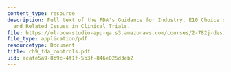 ```yaml
---
content_type: resource
description: Full text of the FDA's Guidance for Industry, E10 Choice of Control Group
  and Related Issues in Clinical Trials.
file: https://ol-ocw-studio-app-qa.s3.amazonaws.com/courses/2-782j-design-of-medical-devices-and-implants-spring-2006/acafe5a98b9c4f1f5b3f846e025d3eb2_ch9_fda_controls.pdf
file_type: application/pdf
resourcetype: Document
title: ch9_fda_controls.pdf
uid: acafe5a9-8b9c-4f1f-5b3f-846e025d3eb2
---
```

